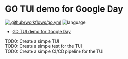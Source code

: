 # GO TUI demo for Google Day

[![.github/workflows/go.yml](https://github.com/deTesters/go-tui/actions/workflows/go.yml/badge.svg)](https://github.com/deTesters/go-tui/actions/workflows/go.yml)
![language](https://img.shields.io/badge/Go-00ADD8?style=for-the-badge&logo=go&logoColor=white)

<!--toc:start-->

- [GO TUI demo for Google Day](#go-tui-demo-for-google-day)
<!--toc:end-->

TODO: Create a simple TUI  
TODO: Create a simple test for the TUI  
TODO: Create a simple CI/CD pipeline for the TUI
